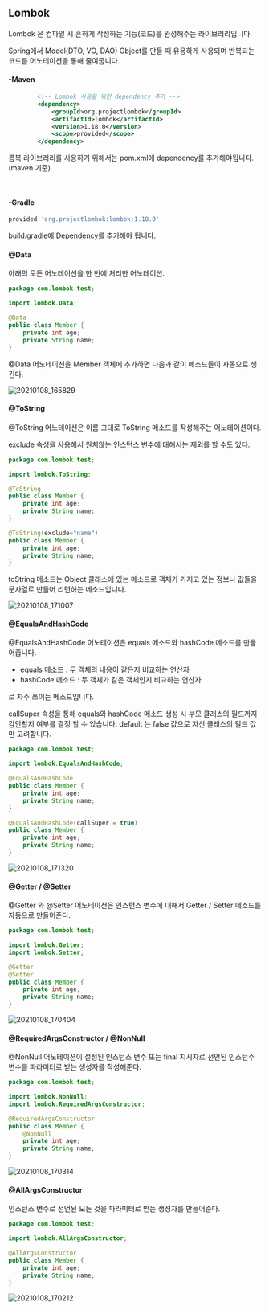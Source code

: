 ## Lombok

Lombok 은 컴파일 시 흔하게 작성하는 기능(코드)를 완성해주는 라이브러리입니다.

Spring에서 Model(DTO, VO, DAO) Object를 만들 때 유용하게 사용되며 반복되는 코드를 어노테이션을 통해 줄여줍니다.

#### -Maven

```xml
        <!-- Lombok 사용을 위한 dependency 추가 -->
        <dependency>
        	<groupId>org.projectlombok</groupId>
        	<artifactId>lombok</artifactId>
        	<version>1.18.0</version>
        	<scope>provided</scope>
        </dependency>
```

롬복 라이브러리를 사용하기 위해서는 pom.xml에 dependency를 추가해야됩니다. (maven 기준)

<br>

#### -**Gradle**

```gradle
provided 'org.projectlombok:lombok:1.18.0'
```

build.gradle에 Dependency를 추가해야 됩니다.



#### @Data

아래의 모든 어노테이션을 한 번에 처리한 어노테이션.

```java
package com.lombok.test;

import lombok.Data;

@Data
public class Member {
	private int age;
	private String name;
}

```

@Data 어노테이션을 Member 객체에 추가하면 다음과 같이 메소드들이 자동으로 생긴다.

<img src="https://user-images.githubusercontent.com/59816811/103989272-cda42200-51d2-11eb-8759-c8d298b88d16.png" alt="20210108_165829"/>

<br>

#### @ToString

@ToString 어노테이션은 이름 그대로 ToString 메소드를 작성해주는 어노테이션이다.

exclude 속성을 사용해서 원치않는 인스턴스 변수에 대해서는 제외를 할 수도 있다.

```java
package com.lombok.test;

import lombok.ToString;

@ToString
public class Member {
	private int age;
	private String name;
}

@ToString(exclude="name")
public class Member {
	private int age;
	private String name;
}
```

toString 메소드는 Object 클래스에 있는 메소드로 객체가 가지고 있는 정보나 값들을 문자열로 만들어 리턴하는 메소드입니다. 

<img src="https://user-images.githubusercontent.com/59816811/103990604-dac21080-51d4-11eb-9c43-184443f07b0b.png" alt="20210108_171007" />

 <br>

#### @EqualsAndHashCode

@EqualsAndHashCode 어노테이션은 equals 메소드와 hashCode 메소드를 만들어줍니다.

- equals 메소드 : 두 객체의 내용이 같은지 비교하는 연산자
- hashCode 메소드 : 두 객체가 같은 객체인지 비교하는 연산자

로 자주 쓰이는 메소드입니다.

callSuper 속성을 통해 equals와 hashCode 메소드 생성 시 부모 클래스의 필드까지 감안할지 여부를 결정 할 수 있습니다. default 는 false 값으로 자신 클래스의 필드 값만 고려합니다.

```java
package com.lombok.test;

import lombok.EqualsAndHashCode;

@EqualsAndHashCode
public class Member {
	private int age;
	private String name;
}

@EqualsAndHashCode(callSuper = true)
public class Member {
	private int age;
	private String name;
}
```

<img src="https://user-images.githubusercontent.com/59816811/103990606-dbf33d80-51d4-11eb-9936-e78408e67967.png" alt="20210108_171320" />

<br>

#### @Getter / @Setter

@Getter 와 @Setter 어노테이션은 인스턴스 변수에 대해서 Getter / Setter 메소드를 자동으로 만들어준다.

```java
package com.lombok.test;

import lombok.Getter;
import lombok.Setter;

@Getter
@Setter
public class Member {
	private int age;
	private String name;
}

```

<img src="https://user-images.githubusercontent.com/59816811/103990612-dd246a80-51d4-11eb-9c21-5cdfa57b3700.png" alt="20210108_170404"  />

<br>

#### @RequiredArgsConstructor / @NonNull

@NonNull 어노테이션이 설정된 인스턴스 변수 또는 final 지시자로 선언된 인스턴수 변수를 파라미터로 받는 생성자를 작성해준다.

```java
package com.lombok.test;

import lombok.NonNull;
import lombok.RequiredArgsConstructor;

@RequiredArgsConstructor
public class Member {
	@NonNull
	private int age;
	private String name;
}

```

<img src="https://user-images.githubusercontent.com/59816811/103990609-dc8bd400-51d4-11eb-8a1e-9419c4bbf56b.png" alt="20210108_170314"  />

<br>

#### @AllArgsConstructor

인스턴스 변수로 선언된 모든 것을 파라미터로 받는 생성자를 만들어준다.

```java
package com.lombok.test;

import lombok.AllArgsConstructor;

@AllArgsConstructor
public class Member {
	private int age;
	private String name;
}

```

<img src="https://user-images.githubusercontent.com/59816811/103990608-dbf33d80-51d4-11eb-821e-c1b25b8fd0c6.png" alt="20210108_170212"/>
